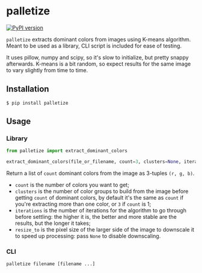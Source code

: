 palletize
=========

[![PyPI version](https://badge.fury.io/py/palletize.svg)](https://badge.fury.io/py/palletize)

`palletize` extracts dominant colors from images using K-means algorithm. Meant to be used as a library, CLI script is included for ease of testing.

It uses pillow, numpy and scipy, so it's slow to initialize, but pretty snappy afterwards. K-means is a bit random, so expect results for the same image to vary slightly from time to time.


Installation
------------

	$ pip install palletize


Usage
-----

### Library

```python
from palletize import extract_dominant_colors

extract_dominant_colors(file_or_filename, count=3, clusters=None, iterations=30, resize_to=300)
```

Return a list of `count` dominant colors from the image as 3-tuples `(r, g, b)`.

- `count` is the number of colors you want to get;
- `clusters` is the number of color groups to build from the image before getting `count` of dominant colors, by default it's the same as `count` if you're extracting more than one color, or `3` if `count` is 1;
- `iterations` is the number of iterations for the algorithm to go through before settling: the higher it is, the better and more stable are the results, but the longer it takes;
- `resize_to` is the pixel size of the larger side of the image to downscale it to speed up processing: pass `None` to disable downscaling.


### CLI

```bash
palletize filename [filename ...]
```

